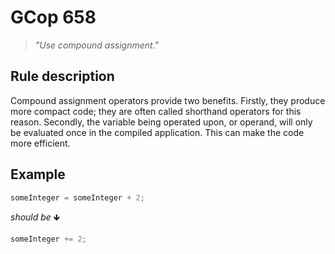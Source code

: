 ﻿# GCop 658

> *"Use compound assignment."*

## Rule description

Compound assignment operators provide two benefits. Firstly, they produce more compact code; they are often called shorthand operators for this reason. Secondly, the variable being operated upon, or operand, will only be evaluated once in the compiled application. This can make the code more efficient.

## Example

```csharp
someInteger = someInteger + 2;
```

*should be* 🡻

```csharp
someInteger += 2;
```